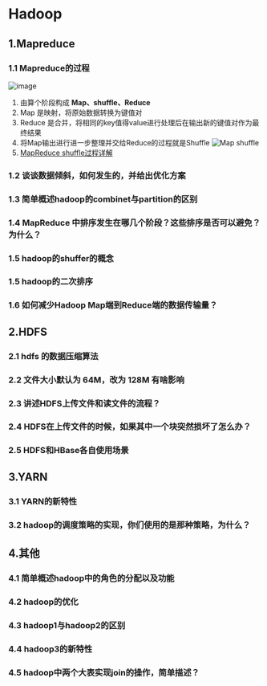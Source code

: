# Hadoop

## 1.Mapreduce

### 1.1 Mapreduce的过程

 ![image](http://static.lovedata.net/jpg/2018/5/18/21730e68df257d648a1c17284040c966.jpg)
 1. 由算个阶段构成 **Map、shuffle、Reduce**
 2. Map 是映射，将原始数据转换为键值对
 3. Reduce 是合并，将相同的key值得value进行处理后在输出新的键值对作为最终结果
 4. 将Map输出进行进一步整理并交给Reduce的过程就是Shuffle
 ![Map shuffle](http://static.lovedata.net/jpg/2018/5/18/f29021d32b6c5c447e53e7aebd4e326b.jpg)
 5. [MapReduce shuffle过程详解](https://blog.csdn.net/u014374284/article/details/49205885)

### 1.2 谈谈数据倾斜，如何发生的，并给出优化方案

### 1.3 简单概述hadoop的combinet与partition的区别

### 1.4 MapReduce 中排序发生在哪几个阶段？这些排序是否可以避免？为什么？

### 1.5 hadoop的shuffer的概念

### 1.5 hadoop的二次排序

### 1.6 如何减少Hadoop Map端到Reduce端的数据传输量？

### 

## 2.HDFS

### 2.1 hdfs 的数据压缩算法

### 2.2 文件大小默认为 64M，改为 128M 有啥影响

### 2.3 讲述HDFS上传文件和读文件的流程？

### 2.4 HDFS在上传文件的时候，如果其中一个块突然损坏了怎么办？

### 2.5 HDFS和HBase各自使用场景

## 3.YARN

### 3.1 YARN的新特性

### 3.2 hadoop的调度策略的实现，你们使用的是那种策略，为什么？

## 4.其他

### 4.1 简单概述hadoop中的角色的分配以及功能

### 4.2 hadoop的优化

### 4.3 hadoop1与hadoop2的区别

### 4.4 hadoop3的新特性

### 4.5 hadoop中两个大表实现join的操作，简单描述？